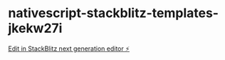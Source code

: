 # nativescript-stackblitz-templates-jkekw27i

[Edit in StackBlitz next generation editor ⚡️](https://stackblitz.com/~/github.com/Layediagne/nativescript-stackblitz-templates-jkekw27i)